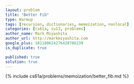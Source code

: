 ```yaml
---
layout: problem
title: "Better Fib"
type: Warmup
tags: [recursion, dictionaries, memoization, nonlocal]
categories: [cs61a, su13, problems]
author_name: Mark Miyashita
author_url: http://markmiyashita.com
google_plus: 101180624276428786239
is_duplicate: true

published: true
solution: true
---
```


{% include cs61a/problems/memoization/better_fib.md %}